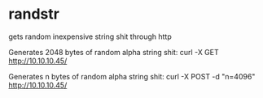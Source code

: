# randstr
gets random inexpensive string shit through http

Generates 2048 bytes of random alpha string shit: curl -X GET http://10.10.10.45/

Generates n bytes of random alpha string shit: curl -X POST -d "n=4096" http://10.10.10.45/
